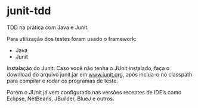 # junit-tdd

TDD na prática com Java e Junit.

Para utilização dos testes foram usado o framework:

- Java
- Junit

Instalação do Junit: 
Caso você não tenha o JUnit instalado, faça o download do arquivo junit.jar em www.junit.org, após inclua-o no classpath para compilar e rodar os programas de teste.

Porém o JUnit já vem configurado nas versões recentes de IDE’s como Eclipse, NetBeans, JBuilder, BlueJ e outros.

